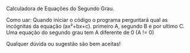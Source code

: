 Calculadora de Equações do Segundo Grau.

Como uar:
  Quando iniciar o código o programa perguntará qual as incógnitas da equação (ax²+bx+c). primeiro A, segundo B e por ultimo C.
  Uma equação do segundo grau tem A diferente de 0 (A != 0)


Qualquer dúvida ou sugestão são bem aceitas!
